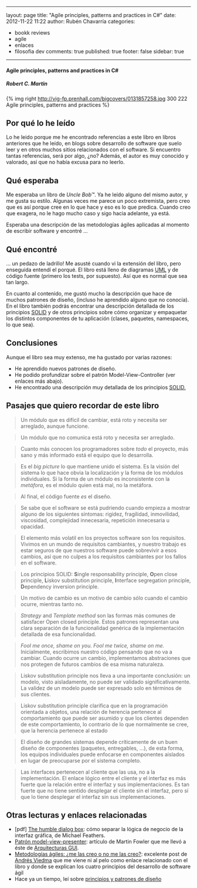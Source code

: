 
---
layout: page
title: "Agile principles, patterns and practices in C#"
date: 2012-11-22 11:22
author: Rubén Chavarría
categories: 
- bookk reviews
- agile
- enlaces
- filosofia dev
comments: true
published: true
footer: false
sidebar: true
---

<h4>Agile principles, patterns and practices in C#</h4>

<h5>Robert C. Martin</h5>

{% img right http://vig-fp.prenhall.com/bigcovers/0131857258.jpg 300 222 Agile principles, patterns and practices %}

<h2>Por qué lo he leído</h2>

Lo he leido porque me he encontrado referencias a este libro en libros anteriores que he leído, en blogs sobre desarrollo de software que suelo leer y en otros muchos sitios relacionados con el software. Si encuentro tantas referencias, será por algo, ¿no? Además, el autor es muy conocido y valorado, así que no había excusa para no leerlo.

<!-- more -->

<h2>Qué esperaba</h2>

Me esperaba un libro de <em>Uncle Bob™</em>. Ya he leído alguno del mismo autor, y me gusta su estilo. Algunas veces me parece un poco extremista, pero creo que es así porque cree en lo que hace y eso es lo que predica. Cuando creo que exagera, no le hago mucho caso y sigo hacia adelante, ya está.

Esperaba una descripción de las metodologías ágiles aplicadas al momento de escribir software y encontré ...
<h2>Qué encontré</h2>
... un pedazo de ladrillo! Me asusté cuando vi la extensión del libro, pero enseguida entendí el porqué. El libro está lleno de diagramas <a href="http://es.wikipedia.org/wiki/Lenguaje_Unificado_de_Modelado">UML</a> y de código fuente (primero los tests, por supuesto). Así que es normal que sea tan largo.

En cuanto al contenido, me gustó mucho la descripción que hace de muchos patrones de diseño, (incluso he aprendido alguno que no conocía). En el libro también podrás encontrar una descripción detallada de los principios <a href="http://es.wikipedia.org/wiki/SOLID_(object-oriented_design)">SOLID</a> y de otros principios sobre cómo organizar y empaquetar los distintos componentes de tu aplicación (clases, paquetes, namespaces, lo que sea).
<h2>Conclusiones</h2>
Aunque el libro sea muy extenso, me ha gustado por varias razones:
<ul>
	<li>He aprendido nuevos patrones de diseño.</li>
	<li>He podido profundizar sobre el patrón Model-View-Controller (ver enlaces más abajo).</li>
	<li>He encontrado una descripción muy detallada de los principios <a href="http://es.wikipedia.org/wiki/SOLID_(object-oriented_design)">SOLID.</a></li>
</ul>
<h2>Pasajes que quiero recordar de este libro</h2>
<blockquote>Un módulo que es difícil de cambiar, está roto y necesita ser arreglado, aunque funcione.</blockquote>
<blockquote>Un módulo que no comunica está roto y necesita ser arreglado.</blockquote>
<blockquote>Cuanto más conocen los programadores sobre <em>todo</em> el proyecto, más sano y más informado está el equipo que lo desarrolla.</blockquote>
<blockquote>Es el <em>big picture</em> lo que mantiene unido el sistema. Es la visión del sistema lo que hace obvia la localización y la forma de los módulos individuales. Si la forma de un módulo es inconsistente con la <em>metáfora</em>, es el módulo quien está mal, no la metáfora.</blockquote>
<blockquote>Al final, el código fuente <em>es</em> el diseño.</blockquote>
<blockquote>Se sabe que el software se está pudriendo cuando empieza a mostrar alguno de los siguientes síntomas: rigidez, fragilidad, inmovilidad, viscosidad, complejidad innecesaria, repetición innecesaria u opacidad.</blockquote>
<blockquote>El elemento más volatil en los proyectos software son los requisitos. Vivimos en un mundo de requisitos cambiantes, y nuestro trabajo es estar seguros de que nuestros software puede sobrevivir a esos cambios, así que no culpes a los requisitos cambiantes por los fallos en el software.</blockquote>
<blockquote>Los principios SOLID: <strong>S</strong>ingle responsability principle, <strong>O</strong>pen close principle, <strong>L</strong>iskov substitution principle, <strong>I</strong>nterface segregation principle, <strong>D</strong>ependency inversion principle.</blockquote>
<blockquote>Un motivo de cambio es un motivo de cambio sólo cuando el cambio ocurre, mientras tanto no.</blockquote>
<blockquote><em>Strategy </em>and <em>Template method</em> son las formas más comunes de satisfacer Open closed principle. Estos patrones representan una clara separación de la funcionalidad genérica de la implementación detallada de esa funcionalidad.</blockquote>
<blockquote><em>Fool me once, shame on you. Fool me twice, shame on me.</em> Inicialmente, escribimos nuestro código pensando que no va a cambiar. Cuando ocurre un cambio, implementamos abstraciones que nos protegen de futuros cambios de esa misma naturaleza.</blockquote>
<blockquote>Liskov substitution principle nos lleva a una importante conclusión: un modelo, visto aisladamente, no puede ser validado significativamente. La validez de un modelo puede ser expresado solo en términos de sus clientes.</blockquote>
<blockquote>Liskov substitution principle clarifica que en la programación orientada a objetos, una relación de herencia pertenece al comportamiento que puede ser asumido y que los clientes dependen de este comportamiento, lo contrario de lo que normalmente se cree, que la herencia pertenece al estado</blockquote>
<blockquote>El diseño de grandes sistemas depende críticamente de un buen diseño de componentes (paquetes, entregables, ...), de esta forma, los equipos individuales puede enfocarse en componentes aislados en lugar de preocuparse por el sistema completo.</blockquote>
<blockquote>Las interfaces pertenecen al cliente que las usa, no a la implementación. El enlace lógico entre el cliente y el interfaz es más fuerte que la relación entre el interfaz y sus implementaciones. Es tan fuerte que no tiene sentido desplegar el cliente sin el interfaz, pero sí que lo tiene desplegar el interfaz sin sus implementaciones.</blockquote>

<h2>Otras lecturas y enlaces relacionadas</h2>
<ul>
	<li>[pdf] <a href="http://www.objectmentor.com/resources/articles/TheHumbleDialogBox.pdf">The humble dialog box</a>: cómo separar la lógica de negocio de la interfaz gráfica, de Michael Feathers.</li>
	<li><a href="http://www.martinfowler.com/eaaDev/ModelViewPresenter.html">Patrón model-view-presenter</a>: artículo de Martin Fowler que me llevó a éste de <a href="http://www.martinfowler.com/eaaDev/uiArchs.html">Arquitecturas GUI</a>.</li>
	<li><a href="http://apagayvuelveaencender.blogspot.com.es/2012/11/metodologias-agiles-me-las-creo-o-no-me.html">Metodologías ágiles: ¿me las creo o no me las creo?</a>: excelente post de <a href="http://twitter.com/andres_viedma">Andrés Viedma</a> que me viene ni al pelo como enlace relacionado con el libro y donde se explican los cuatro principios del desarrollo de software ágil</li>
	<li>Hace ya un tiempo, leí sobre <a href="/blog/2010/03/04/principios-y-patrones-de-diseno/">principios y patrones de diseño</a></li>
</ul>